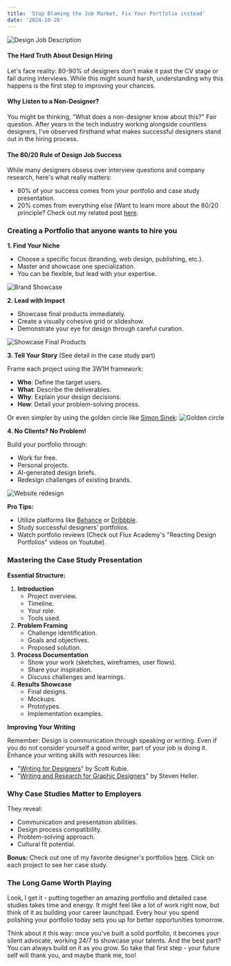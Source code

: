 ```yaml
---
title: 'Stop Blaming the Job Market, Fix Your Portfolio instead'
date: '2024-10-26'
---
```


![Design Job Description](https://haval.pk/wp-content/uploads/2024/02/WhatsApp-Image-2024-02-28-at-3.10.28-PM.jpeg)

#### The Hard Truth About Design Hiring

Let's face reality: 80-90% of designers don't make it past the CV stage or fail during interviews. While this might sound harsh, understanding why this happens is the first step to improving your chances.

#### Why Listen to a Non-Designer?

You might be thinking, "What does a non-designer know about this?" Fair question. After years in the tech industry working alongside countless designers, I've observed firsthand what makes successful designers stand out in the hiring process.

#### The 80/20 Rule of Design Job Success

While many designers obsess over interview questions and company research, here's what really matters:

- 80% of your success comes from your portfolio and case study presentation.
- 20% comes from everything else (Want to learn more about the 80/20 principle? Check out my related post [here](/posts/the-80-20-rule-work-smarter-not-harder).

### Creating a Portfolio that anyone wants to hire you

**1. Find Your Niche**

- Choose a specific focus (branding, web design, publishing, etc.).
- Master and showcase one specialization.
- You can be flexible, but lead with your expertise.

![Brand Showcase](https://cdn.dribbble.com/userupload/8815758/file/original-f0ab826c9fea3a5f90b88fe486926e4c.jpg?resize=1600x1200)

**2. Lead with Impact**

- Showcase final products immediately.
- Create a visually cohesive grid or slideshow.
- Demonstrate your eye for design through careful curation.

![Showcase Final Products](https://www.format.com/wp-content/uploads/6._Amanda_Di_Genova.gif.gif)

**3. Tell Your Story**
(See detail in the case study part)

Frame each project using the 3W1H framework:

- **Who**: Define the target users.
- **What**: Describe the deliverables.
- **Why**: Explain your design decisions.
- **How**: Detail your problem-solving process.

Or even simpler by using the golden circle like [Simon Sinek](https://en.wikipedia.org/wiki/Simon_Sinek):
![Golden circle](https://humannavigator.org/wp-content/uploads/2017/04/golden-circle.png)

**4. No Clients? No Problem!**

Build your portfolio through:

- Work for free.
- Personal projects.
- AI-generated design briefs.
- Redesign challenges of existing brands.

![Website redesign](https://htmlburger.com/blog/wp-content/uploads/2023/05/20-website-redesign-examples-of-the-perfect-brand-makeover.jpg)

**Pro Tips:**

- Utilize platforms like [Behance](https://www.behance.net/) or [Dribbble](https://www.behance.net/).
- Study successful designers' portfolios.
- Watch portfolio reviews (Check out Flux Academy's "Reacting Design Portfolios" videos on Youtube).

### Mastering the Case Study Presentation

**Essential Structure:**

1. **Introduction**
   - Project overview.
   - Timeline.
   - Your role.
   - Tools used.
2. **Problem Framing**
   - Challenge identification.
   - Goals and objectives.
   - Proposed solution.
3. **Process Documentation**
   - Show your work (sketches, wireframes, user flows).
   - Share your inspiration.
   - Discuss challenges and learnings.
4. **Results Showcase**
   - Final designs.
   - Mockups.
   - Prototypes.
   - Implementation examples.

**Improving Your Writing**

Remember: Design is communication through speaking or writing. Even if you do not consider yourself a good writer, part of your job is doing it. Enhance your writing skills with resources like:

- "[Writing for Designers](https://drive.google.com/file/d/1Ti9PmVRVmZdVEQ-BuUxwycjt-bJmxPFG/view?usp=sharing)" by Scott Kubie.
- "[Writing and Research for Graphic Designers](https://drive.google.com/file/d/147xoZjCn7NNQNza-eEVSGQ299khTcAWP/view?usp=sharing)" by Steven Heller.

### Why Case Studies Matter to Employers

They reveal:

- Communication and presentation abilities.
- Design process compatibility.
- Problem-solving approach.
- Cultural fit potential.

**Bonus:** Check out one of my favorite designer's portfolios [here](https://www.denanguyen.com/). Click on each project to see her case study.

### The Long Game Worth Playing

Look, I get it - putting together an amazing portfolio and detailed case studies takes time and energy. It might feel like a lot of work right now, but think of it as building your career launchpad. Every hour you spend polishing your portfolio today sets you up for better opportunities tomorrow.

Think about it this way: once you've built a solid portfolio, it becomes your silent advocate, working 24/7 to showcase your talents. And the best part? You can always build on it as you grow. So take that first step - your future self will thank you, and maybe thank me, too!
